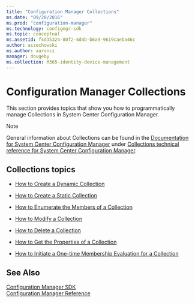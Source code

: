 ```yaml
---
title: "Configuration Manager Collections"
ms.date: "09/20/2016"
ms.prod: "configuration-manager"
ms.technology: configmgr-sdk
ms.topic: conceptual
ms.assetid: f4d35324-80f2-4d4b-b6a9-9619caeba46c
author: aczechowski
ms.author: aaroncz
manager: dougeby
ms.collection: M365-identity-device-management
---
```

# Configuration Manager Collections
This section provides topics that show you how to programmatically manage Collections in System Center Configuration Manager.  

> [!NOTE]
>  General information about Collections can be found in the [Documentation for System Center Configuration Manager](https://technet.microsoft.com/en-us/library/mt346023.aspx) under [Collections technical reference for System Center Configuration Manager](https://technet.microsoft.com/en-us/library/mt629314.aspx).  

## Collections topics  

-   [How to Create a Dynamic Collection](../../../../develop/core/clients/collections/how-to-create-a-dynamic-collection.md)  

-   [How to Create a Static Collection](../../../../develop/core/clients/collections/how-to-create-a-static-collection.md)  

-   [How to Enumerate the Members of a Collection](../../../../develop/core/clients/collections/how-to-enumerate-the-members-of-a-collection.md)  

-   [How to Modify a Collection](../../../../develop/core/clients/collections/how-to-modify-a-collection.md)  

-   [How to Delete a Collection](../../../../develop/core/clients/collections/how-to-delete-a-collection.md)  

-   [How to Get the Properties of a Collection](../../../../develop/core/clients/collections/how-to-get-the-properties-of-a-collection.md)  

-   [How to Initiate a One-time Membership Evaluation for a Collection](../../../../develop/core/clients/collections/how-to-initiate-a-one-time-membership-evaluation-for-a-collection.md)  

## See Also  
 [Configuration Manager SDK](../../../../develop/core/misc/system-center-configuration-manager-sdk.md)   
 [Configuration Manager Reference](../../../../develop/reference/configuration-manager-reference.md)
